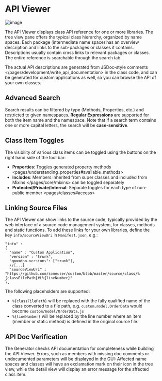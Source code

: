 API Viewer
==========

![image](apiviewer.png%0A%20%20%20%20%20%20%20%20:target:%20http://demo.qooxdoo.org/%{version}/apiviewer)

The API Viewer displays class API reference for one or more libraries. The tree view pane offers the typical class hierarchy, organized by name spaces. Each package (intermediate name space) has an overview description and links to the sub-packages or classes it contains. Descriptions usually contain cross links to relevant packages or classes. The entire reference is searchable through the search tab.

The actual API descriptions are generated from JSDoc-style comments \</pages/development/write\_api\_documentation\> in the class code, and can be generated for custom applications as well, so you can browse the API of your own classes.

Advanced Search
---------------

Search results can be filtered by type (Methods, Properties, etc.) and restricted to given namespaces. **Regular Expressions** are supported for both the item name and the namespace. Note that if a search term contains one or more capital letters, the search will be **case-sensitive**.

Class Item Toggles
------------------

The visibility of various class items can be toggled using the buttons on the right hand side of the tool bar:

-   **Properties**: Toggles generated property methods \<pages/understanding\_properties\#available\_methods\>
-   **Includes**: Members inherited from super classes and included from Mixins \</pages/core/mixins\> can be toggled separately
-   **Protected/Private/Internal**: Separate toggles for each type of non-public member \<pages/classes\#access\>

Linking Source Files
--------------------

The API Viewer can show links to the source code, typically provided by the web interface of a source code management system, for classes, methods and static functions. To add these links for your own libraries, define the key `info/sourceViewUri` in `Manifest.json`, e.g.:

    "info" : 
    {
      "name" : "Custom Application",
      "version" : "trunk",
      "qooxdoo-versions": ["trunk"],
      //[...]
      "sourceViewUri" : "https://github.com/someuser/custom/blob/master/source/class/%{classFilePath}#L%{lineNumber}"
    },

The following placeholders are supported:

-   `%{classFilePath}` will be replaced with the fully qualified name of the class converted to a file path, e.g. `custom.model.OrderData` would become `custom/model/OrderData.js`
-   `%{lineNumber}` will be replaced by the line number where an item (member or static method) is defined in the original source file.

API Doc Verification
--------------------

The Generator checks API documentation for completeness while building the API Viewer. Errors, such as members with missing doc comments or undocumented parameters will be displayed in the GUI: Affected name spaces and classes will have an exclamation mark on their icon in the tree view, while the detail view will display an error message for the affected class item.
